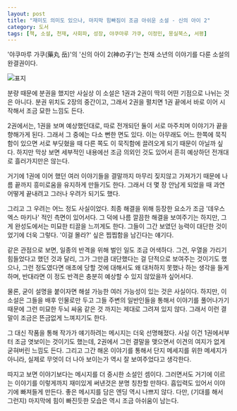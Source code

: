 ```yaml
---
layout: post
title: "재미도 의미도 있으나, 마지막 힘빠짐이 조금 아쉬운 소설 - 신의 아이 2"
category: 도서
tags: [책, 소설, 천재, 사회파, 성장, 야쿠마루 가쿠, 이정민, 몽실북스, 서평]
---
```


'야쿠마루 가쿠(藥丸 岳)'의
'신의 아이 2(神の子)'는
천재 소년의 이야기를 다룬 소설의 완결권이다.

![표지](https://lh3.googleusercontent.com/qGMP-DNMqs5LJCve_pVYLfArRQ6HSLAH653-tflyw4Xq-e2PaclUJYWTtvvubDbqAH2x3CuKHzuINw=s480)

분량 때문에 분권을 했지만 사실상 이 소설은 1권과 2권이 딱히 어떤 기점으로 나뉘는 것은 아니다.
분권 위치도 2장의 중간이고,
그래서 2권을 펼치면 1권 끝에서 바로 이어 시작해서 조금 묘한 느낌도 든다.

2권에서는, 1권을 보며 예상했던대로, 따로 전개되던 둘이 서로 마주치며 이야기가 끝을 향해가게 된다.
그래서 그 중에는 다소 뻔한 면도 있다.
이는 아무래도 어느 한쪽에 묵직함이 있으면
서로 부딧혔을 때 다른 쪽도 이 묵직함에 끌려오게 되기 때문이 아닐까 싶다.
하지만 막상 보면 세부적인 내용에선 조금 의외인 것도 있어서
흔히 예상하던 전개대로 흘러가지만은 않는다.

거기에 1권에 이어 했던 여러 이야기들을 결말까지 마무리 짖지않고 가져가기 때문에
나름 끝까지 흥미로움을 유지하게 만들기도 한다.
그래서 더 몇 장 안남게 되었을 때 과연 어떻게 끝내려고 그러나 우려가 되기도 했다.

그리고 그 우려는 어느 정도 사실이었다.
최종 해결을 위해 등장한 요소가 조금 '데우스 엑스 마키나' 적인 측면이 있어서다.
그 덕에 나름 깔끔한 해결을 보여주기는 하지만, 그게 완성도에서는 미묘한 티끌을 느끼게도 한다.
그들이 그간 보였던 능력이 대단한 것이었기에 더욱 그렇다.
'이걸 몰라?' 싶은 찝찝함을 남긴다는 얘기다.

같은 관점으로 보면, 일종의 반격을 위해 벌인 일도 조금 어색하다.
그건, 우열을 가리기 힘들었다고 했던 것과 달리,
그가 그만큼 대단했다는 걸 단적으로 보여주는 것이기도 했으나,
그런 정도였다면 애초에 당할 것에 대해서도 왜 대처하지 못했나 하는 생각을 들게 하며,
반대라면 이 정도 반격은 충분히 예상할 수 있지 않았을까 싶어서다.

물론, 굳이 설명을 붙이자면 해설 가능한 여러 가능성이 있는 것은 사실이다.
하지만, 이 소설은 그들을 배후 인물로만 두고
그들 주변의 일반인들을 통해서 이야기를 풀어나가기 때문에
그런 미묘한 두뇌 싸움 같은 것 까지는 제대로 그려져 있지 않다.
그래서 이런 결말이 조금은 뜬금없게 느껴지기도 한다.

그 대신 작품을 통해 작가가 얘기하려는 메시지는 더욱 선명해졌다.
사실 이건 1권에서부터 조금 엿보이는 것이기도 했는데,
2권에서 그런 결말을 맺으면서 이견의 여지가 없게 굳혀버린 느낌도 든다.
그리고 그간 해온 이야기를 통해서 단지 메세지를 위한 메세지가 아니라,
실제로 무엇이 더 나아 보이는가 역시 잘 보여주었다고 생각한다.

따지고 보면 이야기보다는 메시지를 더 중시한 소설인 셈이다.
그러면서도 거기에 이르는 이야기를 이렇게까지 재미있게 써낸것은 분명 칭찬할 만하다.
흡입력도 있어서 이야기에 빠져들게 만든다.
좋은 메시지를 담은 엔딩 역시 나쁘지 않다.
다만, (기대를 해서 그런지) 마지막에 힘이 빠진듯한 모습은 역시 조금 아쉬움이 남는다.
